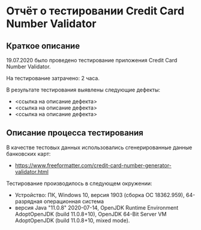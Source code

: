 # Отчёт о тестировании Credit Card Number Validator

## Краткое описание

19.07.2020 было проведено тестирование приложения Credit Card Number Validator.

На тестирование затрачено: 2 часа.

В результате тестирования выявлены следующие дефекты:
* <ссылка на описание дефекта>
* <ссылка на описание дефекта>
* <ссылка на описание дефекта>

## Описание процесса тестирования


В качестве тестовых данных использовались сгенерированные данные банковских карт:

* https://www.freeformatter.com/credit-card-number-generator-validator.html


Тестирование производилось в следующем окружении:
* Устройство: ПК, Windows 10, версия 1903 (сборка ОС 18362.959), 64-разрядная операционная система
* версия Java "11.0.8" 2020-07-14,
OpenJDK Runtime Environment AdoptOpenJDK (build 11.0.8+10),
OpenJDK 64-Bit Server VM AdoptOpenJDK (build 11.0.8+10, mixed mode).